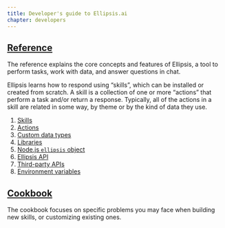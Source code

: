 ```yaml
---
title: Developer's guide to Ellipsis.ai
chapter: developers
---
```


## [Reference](reference/)

The reference explains the core concepts and features of Ellipsis, a tool to perform tasks, work with data, and answer questions in chat.

Ellipsis learns how to respond using “skills”, which can be installed or created from scratch. A skill is a collection of one or more “actions” that perform a task and/or return a response. Typically, all of the actions in a skill are related in some way, by theme or by the kind of data they use.

1. [Skills](reference/skills/index.md)
2. [Actions](reference/actions/index.md)
3. [Custom data types](reference/data_types/index.md)
4. [Libraries](reference/libraries/index.md)
5. [Node.js `ellipsis` object](reference/ellipsis_object/index.md)
6. [Ellipsis API](reference/api/v1/overview)
7. [Third-party APIs](reference/third_party_apis/index.md)
8. [Environment variables](reference/environment_variables.md)

## [Cookbook](cookbook/)
The cookbook focuses on specific problems you may face when building new skills,
or customizing existing ones.
